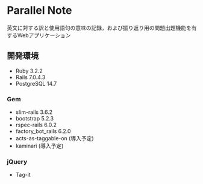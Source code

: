 # Parallel Note
英文に対する訳と使用語句の意味の記録，および振り返り用の問題出題機能を有するWebアプリケーション

## 開発環境
- Ruby 3.2.2
- Rails 7.0.4.3
- PostgreSQL 14.7

### Gem
- slim-rails 3.6.2
- bootstrap 5.2.3
- rspec-rails 6.0.2
- factory_bot_rails 6.2.0
- acts-as-taggable-on (導入予定)
- kaminari (導入予定)

### jQuery
- Tag-it
